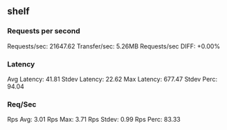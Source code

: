 ## shelf
### Requests per second
Requests/sec: 21647.62
Transfer/sec: 5.26MB
Requests/sec DIFF: +0.00%
### Latency
Avg Latency: 41.81
Stdev Latency: 22.62
Max Latency: 677.47
Stdev Perc: 94.04
### Req/Sec
Rps Avg: 3.01
Rps Max: 3.71
Rps Stdev: 0.99
Rps Perc: 83.33